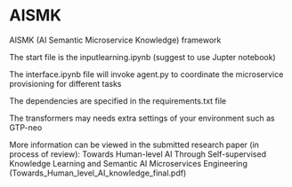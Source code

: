 # AISMK
AISMK (AI Semantic Microservice Knowledge) framework 

The start file is the inputlearning.ipynb (suggest to use Jupter notebook)

The interface.ipynb file will invoke agent.py to coordinate the microservice provisioning for different tasks

The dependencies are specified in the requirements.txt file

The transformers may needs extra settings of your environment such as GTP-neo

More information can be viewed in the submitted research paper (in process of review): 
Towards Human-level AI Through Self-supervised Knowledge Learning and Semantic AI Microservices Engineering (Towards_Human_level_AI_knowledge_final.pdf)



